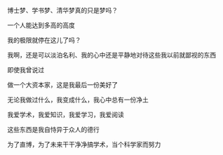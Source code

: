 博士梦、学书梦、清华梦真的只是梦吗？

一个人能达到多高的高度

我的极限就停在这儿了吗？

我啊，还是可以淡泊名利、我的心中还是平静地对待这些我以前就鄙视的东西

即使我曾说过

做一个大资本家，这是我最后一份美好了

无论我做过什么，我变成什么，我心中总有一份净土

我爱学术，我爱知识，我爱学习，我爱阅读

这些东西是我自恃异于众人的德行

为了直博，为了未来干干净净搞学术，当个科学家而努力